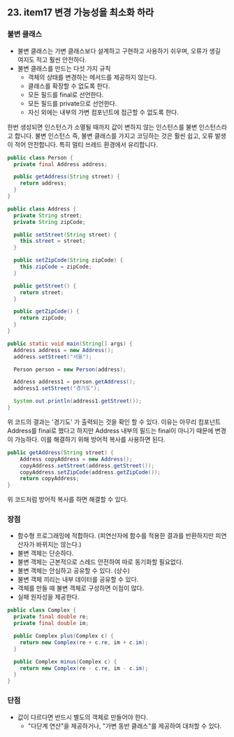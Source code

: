## 23. item17 변경 가능성을 최소화 하라

### 불변 클래스

- 불변 클래스는 가변 클래스보다 설계하고 구현하고 사용하기 쉬우며, 오류가 생길 여지도 적고 훨씬 안전하다.
- 불변 클래스를 만드는 다섯 가지 규칙
  - 객체의 상태를 변경하는 메서드를 제공하지 않는다.
  - 클래스를 확장할 수 없도록 한다.
  - 모든 필드를 final로 선언한다.
  - 모든 필드를 private으로 선언한다.
  - 자신 외에는 내부의 가변 컴포넌트에 접근할 수 없도록 한다.
 
한번 생성되면 인스턴스가 소멸될 때까지 값이 변하지 않는 인스턴스를 불변 인스턴스라고 합니다.
불변 인스턴스 즉, 불변 클래스를 가지고 코딩하는 것은 훨씬 쉽고, 오류 발생이 적어 안전합니다.
특히 멀티 쓰레드 환경에서 유리합니다.

````java
public class Person {
  private final Address address;

  public getAddress(String street) {
    return address;
  }
}

public class Address {
  private String street;
  private String zipCode;

  public setStreet(String street) {
    this.street = street;
  }

  public setZipCode(String zipCode) {
    this.zipCode = zipCode;
  }

  public getStreet() {
    return street;
  }

  public getZipCode() {
    return zipCode;
  }
}

public static void main(String[] args) {
  Address address = new Address();
  address.setStreet("서울");

  Person person = new Person(address);

  Address address1 = person.getAddress();
  address1.setStreet("경기도");

  System.out.println(address1.getStreet());
}
````

위 코드의 결과는 '경기도' 가 출력되는 것을 확인 할 수 있다.
이유는 아무리 컴포넌트 Address를 final로 했다고 하지만 Address 내부의 필드는 final이 아니기 때문에
변경이 가능하다.
이를 해결하기 위해 방어적 복사를 사용하면 된다.
````java
public getAddress(String street) {
    Address copyAddress = new Address();
    copyAddress.setStreet(address.getStreet());
    copyAddress.setZipCode(address.getZipCode());
    return copyAddress;
}
````

위 코드처럼 방어적 복사를 하면 해결할 수 있다.

### 장점

- 함수형 프로그래밍에 적합하다. (피연산자에 함수를 적용한 결과를 반환하지만 피연산자가 바뀌지는 않는다.)
- 불변 객체는 단순하다.
- 불변 객체는 근본적으로 스레드 안전하여 따로 동기화할 필요없다.
- 불변 객체는 안심하고 공유할 수 있다. (상수)
- 불변 객체 끼리는 내부 데이터를 공유할 수 있다.
- 객체를 만들 때 불변 객체로 구성하면 이점이 많다.
- 실패 원자성을 제공한다.

````java
public class Complex {
  private final double re;
  private final double im;

  public Complex plus(Complex c) {
    return new Complex(re + c.re, im + c.im);
  }

  public Complex minus(Complex c) {
    return new Complex(re - c.re, im - c.im);
  }
}
````

### 단점

- 값이 다르다면 반드시 별도의 객체로 만들어야 한다.
  - "다단계 연산"을 제공하거나, "가변 동반 클래스"를 제공하여 대처할 수 있다.

